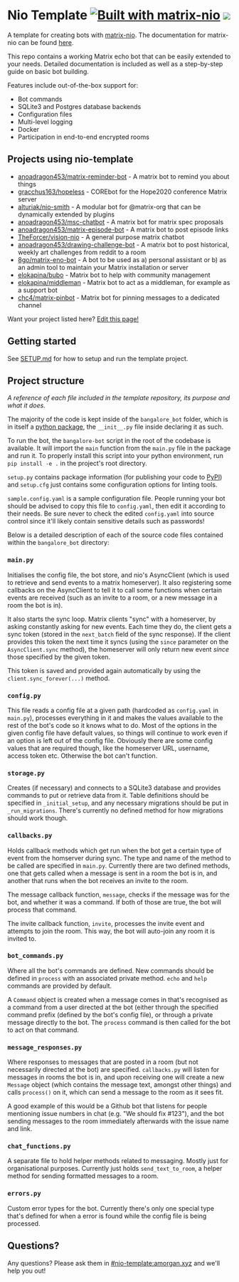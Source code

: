 # Nio Template [![Built with matrix-nio](https://img.shields.io/badge/built%20with-matrix--nio-brightgreen)](https://github.com/poljar/matrix-nio) <a href="https://matrix.to/#/#nio-template:matrix.org"><img src="https://img.shields.io/matrix/nio-template:matrix.org?color=blue&label=Join%20the%20Matrix%20Room&server_fqdn=matrix-client.matrix.org" /></a>

A template for creating bots with
[matrix-nio](https://github.com/poljar/matrix-nio). The documentation for
matrix-nio can be found
[here](https://matrix-nio.readthedocs.io/en/latest/nio.html).

This repo contains a working Matrix echo bot that can be easily extended to your needs. Detailed documentation is included as well as a step-by-step guide on basic bot building.

Features include out-of-the-box support for:

* Bot commands
* SQLite3 and Postgres database backends
* Configuration files
* Multi-level logging
* Docker
* Participation in end-to-end encrypted rooms

## Projects using nio-template

* [anoadragon453/matrix-reminder-bot](https://github.com/anoadragon453/matrix-reminder-bot
) - A matrix bot to remind you about things
* [gracchus163/hopeless](https://github.com/gracchus163/hopeless) - COREbot for the Hope2020 conference Matrix server
* [alturiak/nio-smith](https://github.com/alturiak/nio-smith) - A modular bot for @matrix-org that can be dynamically
extended by plugins
* [anoadragon453/msc-chatbot](https://github.com/anoadragon453/msc-chatbot) - A matrix bot for matrix spec proposals
* [anoadragon453/matrix-episode-bot](https://github.com/anoadragon453/matrix-episode-bot) - A matrix bot to post episode links
* [TheForcer/vision-nio](https://github.com/TheForcer/vision-nio) - A general purpose matrix chatbot
* [anoadragon453/drawing-challenge-bot](https://github.com/anoadragon453/drawing-challenge-bot) - A matrix bot to
post historical, weekly art challenges from reddit to a room
* [8go/matrix-eno-bot](https://github.com/8go/matrix-eno-bot) - A bot to be used as a) personal assistant or b) as 
an admin tool to maintain your Matrix installation or server
* [elokapina/bubo](https://github.com/elokapina/bubo) - Matrix bot to help with community management
* [elokapina/middleman](https://github.com/elokapina/middleman) - Matrix bot to act as a middleman, for example as a support bot
* [chc4/matrix-pinbot](https://github.com/chc4/matrix-pinbot) - Matrix bot for pinning messages to a dedicated channel

Want your project listed here? [Edit this
page!](https://github.com/anoadragon453/nio-template/edit/master/README.md)

## Getting started

See [SETUP.md](SETUP.md) for how to setup and run the template project.

## Project structure

*A reference of each file included in the template repository, its purpose and
what it does.*

The majority of the code is kept inside of the `bangalore_bot` folder, which
is in itself a [python package](https://docs.python.org/3/tutorial/modules.html),
the `__init__.py` file inside declaring it as such.

To run the bot, the `bangalore-bot` script in the root of the codebase is
available. It will import the `main` function from the `main.py` file in the
package and run it. To properly install this script into your python environment,
run `pip install -e .` in the project's root directory.

`setup.py` contains package information (for publishing your code to
[PyPI](https://pypi.org)) and `setup.cfg` just contains some configuration
options for linting tools.

`sample.config.yaml` is a sample configuration file. People running your bot
should be advised to copy this file to `config.yaml`, then edit it according to
their needs. Be sure never to check the edited `config.yaml` into source control
since it'll likely contain sensitive details such as passwords!

Below is a detailed description of each of the source code files contained within
the `bangalore_bot` directory:

### `main.py`

Initialises the config file, the bot store, and nio's AsyncClient (which is
used to retrieve and send events to a matrix homeserver). It also registering
some callbacks on the AsyncClient to tell it to call some functions when
certain events are received (such as an invite to a room, or a new message in a
room the bot is in).

It also starts the sync loop. Matrix clients "sync" with a homeserver, by
asking constantly asking for new events. Each time they do, the client gets a
sync token (stored in the `next_batch` field of the sync response). If the
client provides this token the next time it syncs (using the `since` parameter
on the `AsyncClient.sync` method), the homeserver will only return new event
*since* those specified by the given token.

This token is saved and provided again automatically by using the
`client.sync_forever(...)` method.

### `config.py`

This file reads a config file at a given path (hardcoded as `config.yaml` in
`main.py`), processes everything in it and makes the values available to the
rest of the bot's code so it knows what to do. Most of the options in the given
config file have default values, so things will continue to work even if an
option is left out of the config file. Obviously there are some config values
that are required though, like the homeserver URL, username, access token etc.
Otherwise the bot can't function.

### `storage.py`

Creates (if necessary) and connects to a SQLite3 database and provides commands
to put or retrieve data from it. Table definitions should be specified in
`_initial_setup`, and any necessary migrations should be put in
`_run_migrations`. There's currently no defined method for how migrations
should work though.

### `callbacks.py`

Holds callback methods which get run when the bot get a certain type of event
from the homserver during sync. The type and name of the method to be called
are specified in `main.py`. Currently there are two defined methods, one that
gets called when a message is sent in a room the bot is in, and another that
runs when the bot receives an invite to the room.

The message callback function, `message`, checks if the message was for the
bot, and whether it was a command. If both of those are true, the bot will
process that command.

The invite callback function, `invite`, processes the invite event and attempts
to join the room. This way, the bot will auto-join any room it is invited to.

### `bot_commands.py`

Where all the bot's commands are defined. New commands should be defined in
`process` with an associated private method. `echo` and `help` commands are
provided by default.

A `Command` object is created when a message comes in that's recognised as a
command from a user directed at the bot (either through the specified command
prefix (defined by the bot's config file), or through a private message
directly to the bot. The `process` command is then called for the bot to act on
that command.

### `message_responses.py`

Where responses to messages that are posted in a room (but not necessarily
directed at the bot) are specified. `callbacks.py` will listen for messages in
rooms the bot is in, and upon receiving one will create a new `Message` object
(which contains the message text, amongst other things) and calls `process()`
on it, which can send a message to the room as it sees fit.

A good example of this would be a Github bot that listens for people mentioning
issue numbers in chat (e.g. "We should fix #123"), and the bot sending messages
to the room immediately afterwards with the issue name and link.

### `chat_functions.py`

A separate file to hold helper methods related to messaging. Mostly just for
organisational purposes. Currently just holds `send_text_to_room`, a helper
method for sending formatted messages to a room.

### `errors.py`

Custom error types for the bot. Currently there's only one special type that's
defined for when a error is found while the config file is being processed.

## Questions?

Any questions? Please ask them in
[#nio-template:amorgan.xyz](https://matrix.to/#/!vmWBOsOkoOtVHMzZgN:amorgan.xyz?via=amorgan.xyz)
and we'll help you out!
